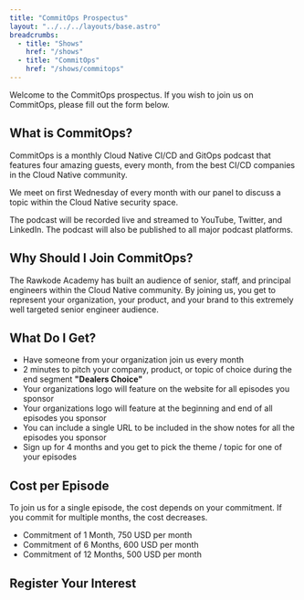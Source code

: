 ```yaml
---
title: "CommitOps Prospectus"
layout: "../../../layouts/base.astro"
breadcrumbs:
  - title: "Shows"
    href: "/shows"
  - title: "CommitOps"
    href: "/shows/commitops"
---
```


Welcome to the CommitOps prospectus. If you wish to join us on CommitOps, please fill out the form below.

## What is CommitOps?

CommitOps is a monthly Cloud Native CI/CD and GitOps podcast that features four amazing guests, every month, from the best CI/CD companies in the Cloud Native community.

We meet on first Wednesday of every month with our panel to discuss a topic within the Cloud Native security space.

The podcast will be recorded live and streamed to YouTube, Twitter, and LinkedIn. The podcast will also be published to all major podcast platforms.

## Why Should I Join CommitOps?

The Rawkode Academy has built an audience of senior, staff, and principal engineers within the Cloud Native community. By joining us, you get to represent your organization, your product, and your brand to this extremely well targeted senior engineer audience.

## What Do I Get?

- Have someone from your organization join us every month
- 2 minutes to pitch your company, product, or topic of choice during the end segment **"Dealers Choice"**
- Your organizations logo will feature on the website for all episodes you sponsor
- Your organizations logo will feature at the beginning and end of all episodes you sponsor
- You can include a single URL to be included in the show notes for all the episodes you sponsor
- Sign up for 4 months and you get to pick the theme / topic for one of your episodes

## Cost per Episode

To join us for a single episode, the cost depends on your commitment. If you commit for multiple months, the cost decreases.

- Commitment of 1 Month, 750 USD per month
- Commitment of 6 Months, 600 USD per month
- Commitment of 12 Months, 500 USD per month

## Register Your Interest

<div id="my-reform"></div>

<script id="reform-script" src="https://embed.reform.app/v1/embed.js"></script>

<script>
  window.Reform = window.Reform || function () {
    (Reform.q = Reform.q || []).push(arguments);
  };
</script>

<script>
  Reform("init", {
    url: "https://forms.reform.app/rawkode/commitops-join/vslwft",
    target: "#my-reform",
    background: "transparent",
  });
</script>

